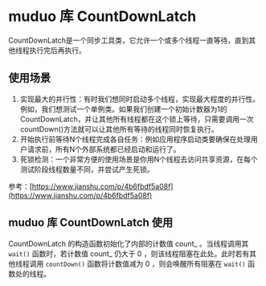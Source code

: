 # muduo 库 CountDownLatch

CountDownLatch是一个同步工具类，它允许一个或多个线程一直等待，直到其他线程执行完后再执行。

## 使用场景

1. 实现最大的并行性：有时我们想同时启动多个线程，实现最大程度的并行性。例如，我们想测试一个单例类。如果我们创建一个初始计数器为1的CountDownLatch，并让其他所有线程都在这个锁上等待，只需要调用一次countDown()方法就可以让其他所有等待的线程同时恢复执行。
2. 开始执行前等待N个线程完成各自任务：例如应用程序启动类要确保在处理用户请求前，所有N个外部系统都已经启动和运行了。
3. 死锁检测：一个非常方便的使用场景是你用N个线程去访问共享资源，在每个测试阶段线程数量不同，并尝试产生死锁。

参考：[https://www.jianshu.com/p/4b6fbdf5a08f](https://www.jianshu.com/p/4b6fbdf5a08f)

## muduo 库 CountDownLatch 使用

CountDownLatch 的构造函数初始化了内部的计数值 count_ 。当线程调用其 `wait()` 函数时，若计数值 count_ 仍大于 0 ，则该线程阻塞在此处。此时若有其他线程调用 `countDown()` 函数将计数值减为 0 ，则会唤醒所有阻塞在 `wait()` 函数处的线程。


